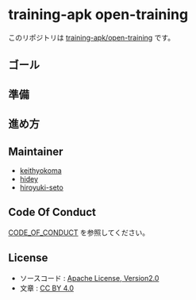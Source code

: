 # training-apk open-training 

このリポジトリは [training-apk/open-training](https://github.com/training-apk/open-training) です。

## ゴール

## 準備

## 進め方

## Maintainer

- [keithyokoma](https://github.com/keithyokoma)
- [hidey](https://github.com/hidey)
- [hiroyuki-seto](https://github.com/hiroyuki-seto)

## Code Of Conduct

[CODE_OF_CONDUCT](https://github.com/training-apk/open-training/blob/master/CODE_OF_CONDUCT.md) を参照してください。

## License

- ソースコード : [Apache License, Version2.0](http://www.apache.org/licenses/LICENSE-2.0.html)
- 文章 : [CC BY 4.0](https://creativecommons.org/licenses/by/4.0/)
